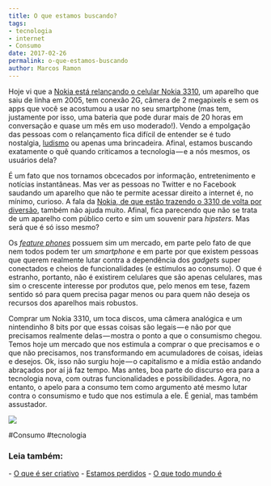 ```yaml
---
title: O que estamos buscando?
tags:
- tecnologia
- internet
- Consumo
date: 2017-02-26
permalink: o-que-estamos-buscando
author: Marcos Ramon
---
```

Hoje vi que a [Nokia está relançando o celular Nokia 3310](https://twitter.com/search?q=%22Nokia%203310%22&s=09), um aparelho que saiu de linha em 2005, tem conexão 2G, câmera de 2 megapixels e sem os apps que você se acostumou a usar no seu smartphone (mas tem, justamente por isso, uma bateria que pode durar mais de 20 horas em conversação e quase um mês em uso moderado!). Vendo a empolgação das pessoas com o relançamento fica difícil de entender se é tudo nostalgia, [ludismo](https://pt.m.wikipedia.org/wiki/Ludismo) ou apenas uma brincadeira. Afinal, estamos buscando exatamente o quê quando criticamos a tecnologia — e a nós mesmos, os usuários dela?

É um fato que nos tornamos obcecados por informação, entretenimento e notícias instantâneas. Mas ver as pessoas no Twitter e no Facebook saudando um aparelho que não te permite acessar direito a internet é, no mínimo, curioso. A fala da [Nokia, de que estão trazendo o 3310 de volta por diversão](https://www.theguardian.com/technology/2017/feb/26/nokia-3310-is-back-and-it-even-has-snake), também não ajuda muito. Afinal, fica parecendo que não se trata de um aparelho com público certo e sim um souvenir para _hipsters_. Mas será que é só isso mesmo?

Os [_feature phones_](https://en.m.wikipedia.org/wiki/Feature_phone) possuem sim um mercado, em parte pelo fato de que nem todos podem ter um _smartphone_ e em parte por que existem pessoas que querem realmente lutar contra a dependência dos _gadgets_ super conectados e cheios de funcionalidades (e estímulos ao consumo). O que é estranho, portanto, não é existirem celulares que são apenas celulares, mas sim o crescente interesse por produtos que, pelo menos em tese, fazem sentido só para quem precisa pagar menos ou para quem não deseja os recursos dos aparelhos mais robustos.

Comprar um Nokia 3310, um toca discos, uma câmera analógica e um nintendinho 8 bits por que essas coisas são legais — e não por que precisamos realmente delas — mostra o ponto a que o consumismo chegou. Temos hoje um mercado que nos estimula a comprar o que precisamos e o que não precisamos, nos transformando em acumuladores de coisas, ideias e desejos. Ok, isso não surgiu hoje — o capitalismo e a mídia estão andando abraçados por aí já faz tempo. Mas antes, boa parte do discurso era para a tecnologia nova, com outras funcionalidades e possibilidades. Agora, no entanto, o apelo para a consumo tem como argumento até mesmo lutar contra o consumismo e tudo que nos estimula a ele. É genial, mas também assustador.

![](https://cdn-images-1.medium.com/max/800/1*lUk9h4dmfPUBOCyhf7p8iw.jpeg)


#Consumo #tecnologia

<h3>Leia também:</h3>
- <a href="/o-que-e-ser-criativo">O que é ser criativo</a>
- <a href="/estamos-perdidos">Estamos perdidos</a>
- <a href="/o-que-todo-mundo-e">O que todo mundo é</a>
